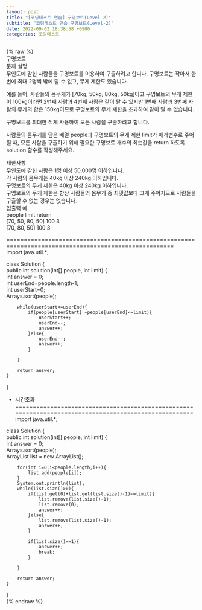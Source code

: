 ```yaml
---  
layout: post  
title: "[코딩테스트 연습] 구명보트(Level-2)"  
subtitle: "코딩테스트 연습 구명보트(Level-2)"  
date: 2022-09-02 18:38:58 +0900  
categories: 코딩테스트  
---  
```

{% raw %}  
구명보트  
문제 설명  
무인도에 갇힌 사람들을 구명보트를 이용하여 구출하려고 합니다. 구명보트는 작아서 한 번에 최대 2명씩 밖에 탈 수 없고, 무게 제한도 있습니다.  
  
예를 들어, 사람들의 몸무게가 [70kg, 50kg, 80kg, 50kg]이고 구명보트의 무게 제한이 100kg이라면 2번째 사람과 4번째 사람은 같이 탈 수 있지만 1번째 사람과 3번째 사람의 무게의 합은 150kg이므로 구명보트의 무게 제한을 초과하여 같이 탈 수 없습니다.  
  
구명보트를 최대한 적게 사용하여 모든 사람을 구출하려고 합니다.  
  
사람들의 몸무게를 담은 배열 people과 구명보트의 무게 제한 limit가 매개변수로 주어질 때, 모든 사람을 구출하기 위해 필요한 구명보트 개수의 최솟값을 return 하도록 solution 함수를 작성해주세요.  
  
제한사항  
무인도에 갇힌 사람은 1명 이상 50,000명 이하입니다.  
각 사람의 몸무게는 40kg 이상 240kg 이하입니다.  
구명보트의 무게 제한은 40kg 이상 240kg 이하입니다.  
구명보트의 무게 제한은 항상 사람들의 몸무게 중 최댓값보다 크게 주어지므로 사람들을 구출할 수 없는 경우는 없습니다.  
입출력 예  
people	limit	return  
[70, 50, 80, 50]	100	3  
[70, 80, 50]	100	3  
  
======================================================================================================  
import java.util.*;  
  
class Solution {  
    public int solution(int[] people, int limit) {  
        int answer = 0;  
        int userEnd=people.length-1;  
        int userStart=0;  
        Arrays.sort(people);  
  
        while(userStart<=userEnd){  
            if(people[userStart] +people[userEnd]<=limit){  
                userStart++;  
                userEnd--;  
                answer++;  
            }else{  
                userEnd--;  
                answer++;  
            }  
  
        }  
  
        return answer;  
    }  
}  
  
- 시간초과  
======================================================================================================  
import java.util.*;  
  
class Solution {  
    public int solution(int[] people, int limit) {  
        int answer = 0;  
        Arrays.sort(people);  
        ArrayList<Integer> list = new ArrayList();  
  
        for(int i=0;i<people.length;i++){  
            list.add(people[i]);  
        }  
        System.out.println(list);  
        while(list.size()>0){  
            if(list.get(0)+list.get(list.size()-1)<=limit){  
                list.remove(list.size()-1);  
                list.remove(0);  
                answer++;  
            }else{  
                list.remove(list.size()-1);  
                answer++;  
            }  
  
            if(list.size()==1){  
                answer++;  
                break;  
            }  
  
        }  
  
        return answer;  
    }  
}  
{% endraw %}